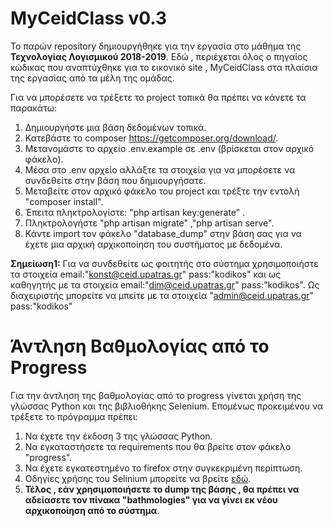 # MyCeidClass v0.3
Το παρών repository δημιουργήθηκε για την εργασία στο μάθημα της **Τεχνολογίας Λογισμικού 2018-2019**. Εδώ , περιέχεται όλος ο πηγαίος κώδικας που αναπτύχθηκε για το εικονικό site , MyCeidClass στα πλαίσια της εργασίας από τα μέλη της ομάδας.

Για να μπορέσετε να τρέξετε το project τοπικά θα πρέπει να κάνετε τα παρακάτω:

1. Δημιουργήστε μια βάση δεδομένων τοπικά.
2. Κατεβάστε το composer https://getcomposer.org/download/.
3. Μετανομάστε το αρχείο .env.example σε .env (βρίσκεται στον αρχικό φάκελο).
4. Μέσα στο .env αρχείο αλλάξτε τα στοιχεία για να μπορέσετε να συνδεθείτε στην βάση που δημιουργήσατε.
5. Μεταβείτε στον αρχικό φάκελο του project και τρέξτε την εντολή "composer install".
6. Έπειτα πληκτρολογίστε: "php artisan key:generate" .
7. Πληκτρολογήστε "php artisan migrate" ,"php artisan serve".
8. Κάντε import τον φάκελο "database_dump" στην βάση σας για να έχετε μια αρχική αρχικοποίηση του συστήματος με δεδομένα.

**Σημείωση1:** Για να συνδεθείτε ως φοιτητής στο σύστημα χρησιμοποιήστε τα στοιχεία email:"konst@ceid.upatras.gr" pass:"kodikos" και ως καθηγητής με τα στοιχεία email:"dim@ceid.upatras.gr" pass:"kodikos". Ως διαχειριστής μπορείτε να μπείτε με τα στοιχεία "admin@ceid.upatras.gr" pass:"kodikos"

# Άντληση Βαθμολογίας από το Progress
Για την άντληση της βαθμολογίας από το progress γίνεται χρήση της γλώσσας Python και της βιβλιοθήκης Selenium. Επομένως προκειμένου να τρέξετε το πρόγραμμα πρέπει: 
1. Να έχετε την έκδοση 3 της γλώσσας Python. 
2. Nα εγκαταστήσετε τα requirements που θα βρείτε στον φάκελο "progress". 
3. Nα έχετε εγκατεστημένο το firefox στην συγκεκριμένη περίπτωση. 
4. Οδηγίες χρήσης του Selinium μπορείτε να βρείτε [εδώ](https://selenium-python.readthedocs.io/getting-started.html). 
5. **Τέλος , εάν χρησιμοποιήσετε το dump της βάσης , θα πρέπει να αδείασετε τον πίνακα "bathmologies" για να γίνει εκ νέου αρχικοποίηση από το σύστημα**.


